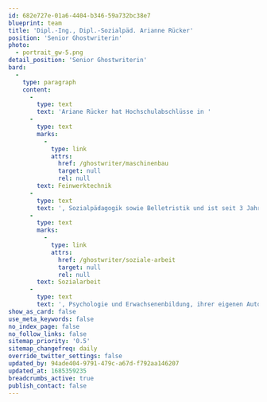 ```yaml
---
id: 682e727e-01a6-4404-b346-59a732bc38e7
blueprint: team
title: 'Dipl.-Ing., Dipl.-Sozialpäd. Arianne Rücker'
position: 'Senior Ghostwriterin'
photo:
  - portrait_gw-5.png
detail_position: 'Senior Ghostwriterin'
bard:
  -
    type: paragraph
    content:
      -
        type: text
        text: 'Ariane Rücker hat Hochschulabschlüsse in '
      -
        type: text
        marks:
          -
            type: link
            attrs:
              href: /ghostwriter/maschinenbau
              target: null
              rel: null
        text: Feinwerktechnik
      -
        type: text
        text: ', Sozialpädagogik sowie Belletristik und ist seit 3 Jahren für GWriters als Ghostwriterin tätig. Basierend auf ihrer langjährigen beruflichen Tätigkeit in verschiedenen Bereichen der '
      -
        type: text
        marks:
          -
            type: link
            attrs:
              href: /ghostwriter/soziale-arbeit
              target: null
              rel: null
        text: Sozialarbeit
      -
        type: text
        text: ', Psychologie und Erwachsenenbildung, ihrer eigenen Autorentätigkeit sowie ihrer früheren Arbeit im Bereich Forschung und Entwicklung kann Ariane Rücker nicht nur ein breites Spektrum an Auftragsthemen abdecken, sondern sich aufgrund ihrer Erfahrung in der Tätigkeit als technische Redakteurin auch zügig in neue Sachgebiete einarbeiten. Sie glänzt durch ihre zuverlässige Arbeitsweise sowie ihren professionellen Umgang mit unseren Kunden.'
show_as_card: false
use_meta_keywords: false
no_index_page: false
no_follow_links: false
sitemap_priority: '0.5'
sitemap_changefreq: daily
override_twitter_settings: false
updated_by: 94ade404-9791-479c-a67d-f792aa146207
updated_at: 1685359235
breadcrumbs_active: true
publish_contact: false
---
```

